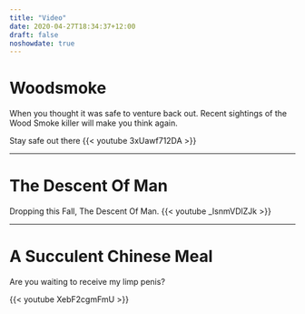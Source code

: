 ```yaml
---
title: "Video"
date: 2020-04-27T18:34:37+12:00
draft: false
noshowdate: true
---
```



# **Woodsmoke**

When you thought it was safe to venture back out. Recent sightings of the Wood Smoke killer will make you think again.

Stay safe out there
{{< youtube 3xUawf712DA >}}


-------------------------------------------


# **The Descent Of Man**

Dropping this Fall, The Descent Of Man.
{{< youtube _IsnmVDlZJk >}}


-------------------------------------------


# **A Succulent Chinese Meal**
Are you waiting to receive my limp penis? 

{{< youtube XebF2cgmFmU >}}